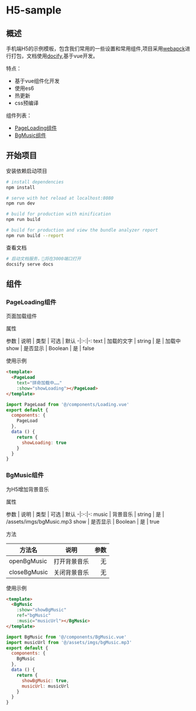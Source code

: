 # H5-sample

## 概述

手机端H5的示例模板，包含我们常用的一些设置和常用组件,项目采用[webapck](https://webpack.docschina.org/)进行打包，文档使用[docify](https://docsify.js.org/),基于vue开发。

特点：

+ 基于vue组件化开发
+ 使用es6
+ 热更新
+ css预编译

组件列表：

+ [PageLoading组件](#PageLoading组件)
+ [BgMusic组件](#Bgmusic组件)

## 开始项目

安装依赖启动项目

``` bash
# install dependencies
npm install

# serve with hot reload at localhost:8080
npm run dev

# build for production with minification
npm run build

# build for production and view the bundle analyzer report
npm run build --report
```

查看文档

``` bash
# 启动文档服务，将在3000端口打开
docsify serve docs
```

## 组件

### PageLoading组件

页面加载组件

属性

参数 | 说明 | 类型 | 可选 | 默认
-|:-:|-:
text | 加载的文字 | string | 是 | 加载中
show | 是否显示 | Boolean | 是 | false

使用示例

``` html
<template>
  <PageLoad
    text="拼命加载中……"
    :show="showLoading"></PageLoad>
</template>
```

```js
import PageLoad from '@/components/Loading.vue'
export default {
  components: {
    PageLoad
  },
  data () {
    return {
      showLoading: true
    }
  }
}
```

### BgMusic组件

为H5增加背景音乐

属性

参数 | 说明 | 类型 | 可选 | 默认
-|:-:|-:
music | 背景音乐 | string | 是 | /assets/imgs/bgMusic.mp3
show | 是否显示 | Boolean | 是 | true

方法

方法名 | 说明 | 参数
-|:-:|-:
openBgMusic | 打开背景音乐 | 无
closeBgMusic | 关闭背景音乐 | 无

使用示例

``` html
<template>
  <BgMusic
    :show="showBgMusic"
    ref="bgMusic"
    :music="musicUrl"></BgMusic>
</template>
```

``` js
import BgMusic from '@/components/BgMusic.vue'
import musicUrl from '@/assets/imgs/bgMusic.mp3'
export default {
  components: {
    BgMusic
  },
  data () {
    return {
      showBgMusic: true,
      musicUrl: musicUrl
    }
  }
}
```
